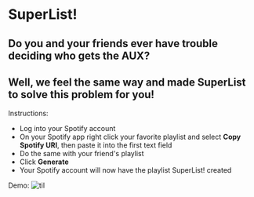 # SuperList!

## Do you and your friends ever have trouble deciding who gets the AUX? 
## Well, we feel the same way and made SuperList to solve this problem for you!

Instructions:
  - Log into your Spotify account
  - On your Spotify app right click your favorite playlist and select **Copy Spotify URI**, then paste it into the first text field
  - Do the same with your friend's playlist 
  - Click **Generate**
  - Your Spotify account will now have the playlist SuperList! created 

Demo:
![til](./img/demo.gif)
